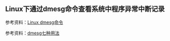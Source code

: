## Linux下通过dmesg命令查看系统中程序异常中断记录

参考资料：[Linux dmesg命令](https://www.runoob.com/linux/linux-comm-dmesg.html)

参考资料：[dmesg七种用法](https://www.cnblogs.com/zhaoxuguang/p/7810651.html)
